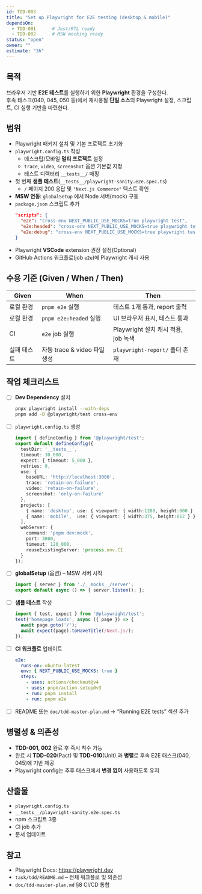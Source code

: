 ```yaml
---
id: TDD-003
title: "Set up Playwright for E2E testing (desktop & mobile)"
dependsOn:
  - TDD-001      # Jest/RTL ready
  - TDD-002      # MSW mocking ready
status: "open"
owner: ""
estimate: "3h"
---
```


## 목적
브라우저 기반 **E2E 테스트**를 실행하기 위한 **Playwright** 환경을 구성한다.  
후속 태스크(040, 045, 050 등)에서 재사용될 **단일 소스**의 Playwright 설정, 스크립트, CI 실행 기반을 마련한다.

## 범위
- Playwright 패키지 설치 및 기본 프로젝트 초기화
- `playwright.config.ts` 작성
  - 데스크탑/모바일 **멀티 프로젝트** 설정
  - `trace`, `video`, `screenshot` 옵션 기본값 지정
  - 테스트 디렉터리 `__tests__/` 매핑
- 첫 번째 **샘플 테스트**(`__tests__/playwright-sanity.e2e.spec.ts`)
  - `/` 페이지 200 응답 및 `"Next.js Commerce"` 텍스트 확인
- **MSW 연동**: `globalSetup` 에서 Node 서버(mock) 구동
- `package.json` 스크립트 추가
  ```json
  "scripts": {
    "e2e": "cross-env NEXT_PUBLIC_USE_MOCKS=true playwright test",
    "e2e:headed": "cross-env NEXT_PUBLIC_USE_MOCKS=true playwright test --headed",
    "e2e:debug": "cross-env NEXT_PUBLIC_USE_MOCKS=true playwright test --debug"
  }
  ```
- Playwright **VSCode** extension 권장 설정(Optional)
- GitHub Actions 워크플로(job `e2e`)에 Playwright 캐시 사용

## 수용 기준 (Given / When / Then)

| Given | When | Then |
|-------|------|------|
| 로컬 환경 | `pnpm e2e` 실행 | 테스트 1개 통과, report 출력 |
| 로컬 환경 | `pnpm e2e:headed` 실행 | UI 브라우저 표시, 테스트 통과 |
| CI | `e2e` job 실행 | Playwright 설치 캐시 적용, job 녹색 |
| 실패 테스트 | 자동 trace & video 파일 생성 | `playwright-report/` 폴더 존재 |

## 작업 체크리스트
- [ ] **Dev Dependency** 설치  
  ```bash
  pnpx playwright install --with-deps
  pnpm add -D @playwright/test cross-env
  ```
- [ ] `playwright.config.ts` 생성  
  ```ts
  import { defineConfig } from '@playwright/test';
  export default defineConfig({
    testDir: '__tests__',
    timeout: 30_000,
    expect: { timeout: 5_000 },
    retries: 0,
    use: {
      baseURL: 'http://localhost:3000',
      trace: 'retain-on-failure',
      video: 'retain-on-failure',
      screenshot: 'only-on-failure'
    },
    projects: [
      { name: 'desktop', use: { viewport: { width:1280, height:800 } } },
      { name: 'mobile',  use: { viewport: { width:375, height:812 } } }
    ],
    webServer: {
      command: 'pnpm dev:mock',
      port: 3000,
      timeout: 120_000,
      reuseExistingServer: !process.env.CI
    }
  });
  ```
- [ ] **globalSetup** (옵션) – MSW 서버 시작  
  ```ts
  import { server } from './__mocks__/server';
  export default async () => { server.listen(); };
  ```
- [ ] **샘플 테스트** 작성  
  ```ts
  import { test, expect } from '@playwright/test';
  test('homepage loads', async ({ page }) => {
    await page.goto('/');
    await expect(page).toHaveTitle(/Next.js/);
  });
  ```
- [ ] **CI 워크플로** 업데이트  
  ```yaml
  e2e:
    runs-on: ubuntu-latest
    env: { NEXT_PUBLIC_USE_MOCKS: true }
    steps:
      - uses: actions/checkout@v4
      - uses: pnpm/action-setup@v3
      - run: pnpm install
      - run: pnpm e2e
  ```
- [ ] README 또는 `doc/tdd-master-plan.md` → “Running E2E tests” 섹션 추가

## 병렬성 & 의존성
- **TDD-001, 002** 완료 후 즉시 착수 가능
- 완료 시 **TDD-020**(Pact) 및 **TDD-010**(Unit) 과 **병렬**로 후속 E2E 태스크(040, 045)에 기반 제공
- Playwright config는 추후 태스크에서 **변경 없이** 사용하도록 유지

## 산출물
- `playwright.config.ts`
- `__tests__/playwright-sanity.e2e.spec.ts`
- npm 스크립트 3종
- CI job 추가
- 문서 업데이트

## 참고
- Playwright Docs: https://playwright.dev
- `task/tdd/README.md` – 전체 워크플로 및 의존성
- `doc/tdd-master-plan.md` §8 CI/CD 통합
